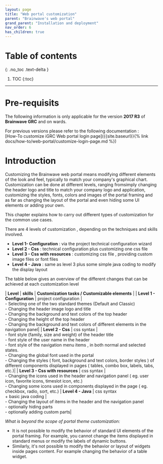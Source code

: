 ```yaml
---
layout: page
title: "Web portal customization"
parent: "Brainwave's web portal"
grand_parent: "Installation and deployment"
nav_order: 6
has_children: true
---
```

 
# Table of contents
{: .no_toc .text-delta }

1. TOC
{:toc}
---

# Pre-requisits  

The following information is only applicable for the version **2017 R3** of **Brainwave GRC** and on wards.   

For previous versions please refer to the following documentation :  
[How-To customize iGRC Web portal login page]({{site.baseurl}}{% link docs/how-to/web-portal/customize-login-page.md %})

# Introduction

Customizing the Brainwave web portal means modifying different elements of the look and feel, typically to match your company's graphical chart.   
Customization can be done at different levels, ranging fromsimply changing the header logo and title to match your company logo and application, customizing the styles, fonts, colors and images of the portal framing and as far as changing the layout of the portal and even hiding some UI elements or adding your own.   

This chapter explains how to carry out different types of customization for the common use cases.   

There are 4 levels of customization , depending on the techniques and skills involved.   

- **Level 1- Configuration** : via the project technical configuration wizard
- **Level 2 - Css** : technical configuration plus customizing one css file
- **Level 3 - Css with resources** : customizing css file , providing custom image files or font files
- **Level 4 - Java** : same as level 3 plus some simple java coding to modify the display layout   

The table below gives an overview of the different changes that can be achieved at each customization level   

|  **Level** |  **skills** | **Customization tasks / Customizable elements** |
| **Level 1 - Configuration** | project configuration |<br> - Selecting one of the two standard themes (Default and Classic)<br>- Changing the header image logo and title<br>- Changing the background and text colors of the top header<br>- Changing the height of the top header<br>- Changing the background and text colors of different elements in the navigation panel|
| **Level 2 - Css** |  css syntax |<br>- font style (family, size and weight) of the header title<br>- font style of the user name in the header<br>- font style of the navigation menu items , in both normal and selected states.<br>- Changing the global font used in the portal<br>- Changing the styles ( font, background and text colors, border styles ) of different components displayed in pages ( tables, combo box, labels, tabs, etc.)|
| **Level 3 - Css with resources** | css syntax |<br>- Changing the icons used in the header and navigation panel ( eg. user icon, favorite icons, timeslot icon, etc.)<br>- Changing some icons used in components displayed in the page ( eg. checkbox, radio, sort, etc.)
| **Level 4 - Java** | css syntax <br>+ basic java coding |<br>-  Changing the layout of items in the header and the navigation panel<br>- optionally hiding parts<br>- optionally adding custom parts|

_What is beyond the scope of portal theme customization:_

- It is not possible to modify the behavior of standard UI elements of the portal framing. For example, you cannot change the items displayed in standard menus or modify the labels of dynamic buttons.
- Similarly, it's not possible to modify the behavior or layout of widgets inside pages content. For example changing the behavior of a table widget.   
